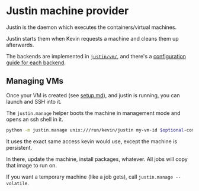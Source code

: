 Justin machine provider
=======================

Justin is the daemon which executes the containers/virtual machines.

Justin starts them when Kevin requests a machine and cleans them up afterwards.

The backends are implemented in [`justin/vm/`](/justin/vm), and there's a [configuration guide for each backend](container/).


Managing VMs
------------

Once your VM is created (see [setup.md](setup.md)), and justin is running,
you can launch and SSH into it.

The `justin.manage` helper boots the machine in management mode
and opens an ssh shell in it.

``` bash
python -m justin.manage unix:///run/kevin/justin my-vm-id $optional-command
```

It uses the exact same access kevin would use,
except the machine is persistent.

In there, update the machine, install packages, whatever.
All jobs will copy that image to run on.

If you want a temporary machine (like a job gets), call `justin.manage --volatile`.
